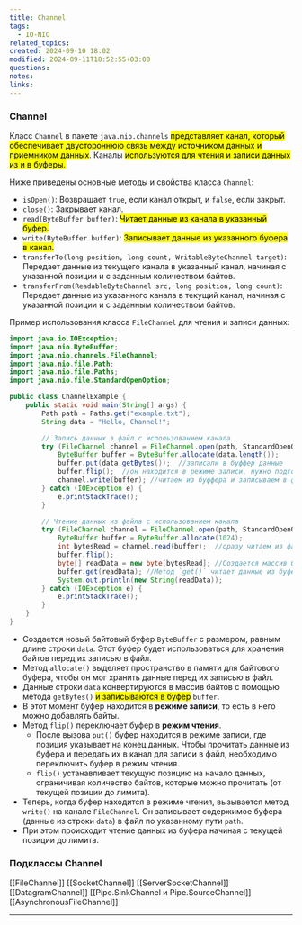 ```yaml
---
title: Channel
tags:
  - IO-NIO
related_topics: 
created: 2024-09-10 18:02
modified: 2024-09-11T18:52:55+03:00
questions: 
notes: 
links: 
---
```

### Channel

Класс `Channel` в пакете `java.nio.channels` <mark class="hltr-red">представляет канал, который обеспечивает двустороннюю связь между источником данных и приемником данных</mark>. Каналы <mark class="hltr-yellow">используются для чтения и записи данных из и в буферы.</mark>

Ниже приведены основные методы и свойства класса `Channel`:

- `isOpen()`: Возвращает `true`, если канал открыт, и `false`, если закрыт.
- `close()`: Закрывает канал.
- `read(ByteBuffer buffer)`: <mark class="hltr-purple">Читает данные из канала в указанный буфер.</mark>
- `write(ByteBuffer buffer)`: <mark class="hltr-purple">Записывает данные из указанного буфера в канал.</mark>
- `transferTo(long position, long count, WritableByteChannel target)`: Передает данные из текущего канала в указанный канал, начиная с указанной позиции и с заданным количеством байтов.
- `transferFrom(ReadableByteChannel src, long position, long count)`: Передает данные из указанного канала в текущий канал, начиная с указанной позиции и с заданным количеством байтов.

Пример использования класса `FileChannel` для чтения и записи данных:

```Java
import java.io.IOException;
import java.nio.ByteBuffer;
import java.nio.channels.FileChannel;
import java.nio.file.Path;
import java.nio.file.Paths;
import java.nio.file.StandardOpenOption;

public class ChannelExample {
    public static void main(String[] args) {
        Path path = Paths.get("example.txt");
        String data = "Hello, Channel!";

        // Запись данных в файл с использованием канала
        try (FileChannel channel = FileChannel.open(path, StandardOpenOption.WRITE, StandardOpenOption.CREATE)) {
            ByteBuffer buffer = ByteBuffer.allocate(data.length());
            buffer.put(data.getBytes());  //записали в буффер данные 
            buffer.flip();  //он находится в режиме записи, нужно подготвоить режим на чтение  
            channel.write(buffer); //читаем из буффера и записываем в файл
        } catch (IOException e) {
            e.printStackTrace();
        }

        // Чтение данных из файла с использованием канала
        try (FileChannel channel = FileChannel.open(path, StandardOpenOption.READ)) {
            ByteBuffer buffer = ByteBuffer.allocate(1024);
            int bytesRead = channel.read(buffer);  //сразу читаем из файла и записываем в буффер
            buffer.flip(); 
            byte[] readData = new byte[bytesRead]; //Создается массив байтов `readData`, размер которого равен количеству прочитанных байтов `bytesRead`.
            buffer.get(readData); //Метод `get()` читает данные из буфера и записывает их в массив `readData` После этого позиция буфера снова сдвигается вперед по мере чтения данных.
            System.out.println(new String(readData));
        } catch (IOException e) {
            e.printStackTrace();
        }
    }
}
```
- Создается новый байтовый буфер `ByteBuffer` с размером, равным длине строки `data`. Этот буфер будет использоваться для хранения байтов перед их записью в файл.
- Метод `allocate()` выделяет пространство в памяти для байтового буфера, чтобы он мог хранить данные перед их записью в файл.
- Данные строки `data` конвертируются в массив байтов с помощью метода `getBytes()` <mark class="hltr-yellow">и записываются в буфер</mark> `buffer`.
- В этот момент буфер находится в **режиме записи**, то есть в него можно добавлять байты.
- Метод `flip()` переключает буфер в **режим чтения**.
    - После вызова `put()` буфер находится в режиме записи, где позиция указывает на конец данных. Чтобы прочитать данные из буфера и передать их в канал для записи в файл, необходимо переключить буфер в режим чтения.
    - `flip()` устанавливает текущую позицию на начало данных, ограничивая количество байтов, которые можно прочитать (от текущей позиции до лимита).
- Теперь, когда буфер находится в режиме чтения, вызывается метод `write()` на канале `FileChannel`. Он записывает содержимое буфера (данные из строки `data`) в файл по указанному пути `path`.
- При этом происходит чтение данных из буфера начиная с текущей позиции до лимита.
### Подклассы Channel 
[[FileChannel]]
[[SocketChannel]]
[[ServerSocketChannel]]
[[DatagramChannel]]
[[Pipe.SinkChannel и Pipe.SourceChannel]]
[[AsynchronousFileChannel]]

----

